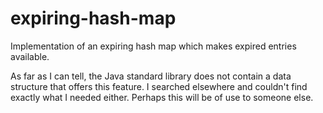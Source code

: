 # expiring-hash-map
Implementation of an expiring hash map which makes expired entries available.

As far as I can tell, the Java standard library does not contain a data structure that offers this feature. I searched elsewhere and couldn't find exactly what I needed either. Perhaps this will be of use to someone else.
